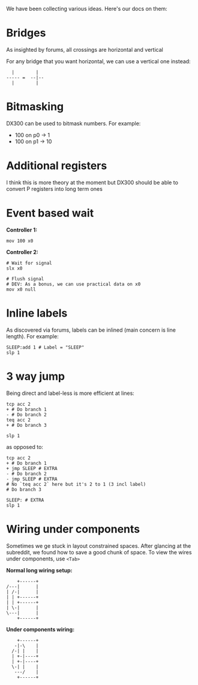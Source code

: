 We have been collecting various ideas. Here's our docs on them:

# Bridges
As insighted by forums, all crossings are horizontal and vertical

For any bridge that you want horizontal, we can use a vertical one instead:

```
  |        |
----- =  --|--
  |        |
```

# Bitmasking
DX300 can be used to bitmask numbers. For example:

- 100 on p0 -> 1
- 100 on p1 -> 10

# Additional registers
I think this is more theory at the moment but DX300 should be able to convert P registers into long term ones

# Event based wait
**Controller 1:**

```
mov 100 x0
```

**Controller 2:**

```
# Wait for signal
slx x0

# Flush signal
# DEV: As a bonus, we can use practical data on x0
mov x0 null
```

# Inline labels
As discovered via forums, labels can be inlined (main concern is line length). For example:

```
SLEEP:add 1 # Label = "SLEEP"
slp 1
```

# 3 way jump
Being direct and label-less is more efficient at lines:

```
tcp acc 2
+ # Do branch 1
- # Do branch 2
teq acc 2
+ # Do branch 3

slp 1
```

as opposed to:

```
tcp acc 2
+ # Do branch 1
+ jmp SLEEP # EXTRA
- # Do branch 2
- jmp SLEEP # EXTRA
# No `teq acc 2` here but it's 2 to 1 (3 incl label)
# Do branch 3

SLEEP: # EXTRA
slp 1
```

# Wiring under components
Sometimes we ge stuck in layout constrained spaces. After glancing at the subreddit, we found how to save a good chunk of space. To view the wires under components, use `<Tab>`

**Normal long wiring setup:**

```
    +------+
/---|      |
| /-|      |
| | +------+
| | +------+
| \-|      |
\---|      |
    +------+
```

**Under components wiring:**

```
    +------+
   -|-\    |
  /-| |    |
  | +-|----+
  | +-|----+
  \-| |    |
   ---/    |
    +------+
```
